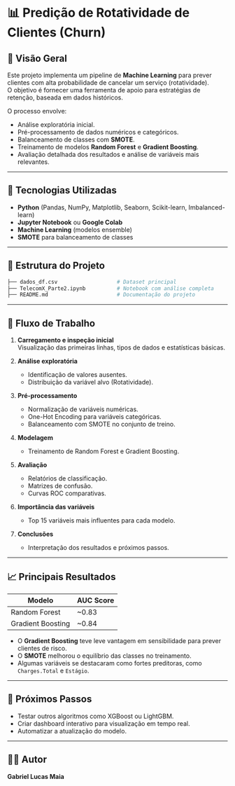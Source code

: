 # 📊 Predição de Rotatividade de Clientes (Churn)

## 🚀 Visão Geral
Este projeto implementa um pipeline de **Machine Learning** para prever clientes com alta probabilidade de cancelar um serviço (rotatividade).  
O objetivo é fornecer uma ferramenta de apoio para estratégias de retenção, baseada em dados históricos.

O processo envolve:
- Análise exploratória inicial.
- Pré-processamento de dados numéricos e categóricos.
- Balanceamento de classes com **SMOTE**.
- Treinamento de modelos **Random Forest** e **Gradient Boosting**.
- Avaliação detalhada dos resultados e análise de variáveis mais relevantes.

---

## 🔧 Tecnologias Utilizadas
- **Python** (Pandas, NumPy, Matplotlib, Seaborn, Scikit-learn, Imbalanced-learn)
- **Jupyter Notebook** ou **Google Colab**
- **Machine Learning** (modelos ensemble)
- **SMOTE** para balanceamento de classes

---

## 📂 Estrutura do Projeto
```bash
├── dados_df.csv                   # Dataset principal
├── TelecomX_Parte2.ipynb          # Notebook com análise completa
├── README.md                      # Documentação do projeto
```

---

## 🔄 Fluxo de Trabalho
1. **Carregamento e inspeção inicial**  
   Visualização das primeiras linhas, tipos de dados e estatísticas básicas.

2. **Análise exploratória**  
   - Identificação de valores ausentes.  
   - Distribuição da variável alvo (Rotatividade).

3. **Pré-processamento**  
   - Normalização de variáveis numéricas.
   - One-Hot Encoding para variáveis categóricas.
   - Balanceamento com SMOTE no conjunto de treino.

4. **Modelagem**  
   - Treinamento de Random Forest e Gradient Boosting.

5. **Avaliação**  
   - Relatórios de classificação.  
   - Matrizes de confusão.  
   - Curvas ROC comparativas.

6. **Importância das variáveis**  
   - Top 15 variáveis mais influentes para cada modelo.

7. **Conclusões**  
   - Interpretação dos resultados e próximos passos.

---

## 📈 Principais Resultados
| Modelo           | AUC Score |
|------------------|-----------|
| Random Forest    | ~0.83     |
| Gradient Boosting| ~0.84     |

- O **Gradient Boosting** teve leve vantagem em sensibilidade para prever clientes de risco.
- O **SMOTE** melhorou o equilíbrio das classes no treinamento.
- Algumas variáveis se destacaram como fortes preditoras, como `Charges.Total` e `Estágio`.

---

## 🚀 Próximos Passos
- Testar outros algoritmos como XGBoost ou LightGBM.
- Criar dashboard interativo para visualização em tempo real.
- Automatizar a atualização do modelo.

---

## 👨‍💻 Autor
**Gabriel Lucas Maia**
